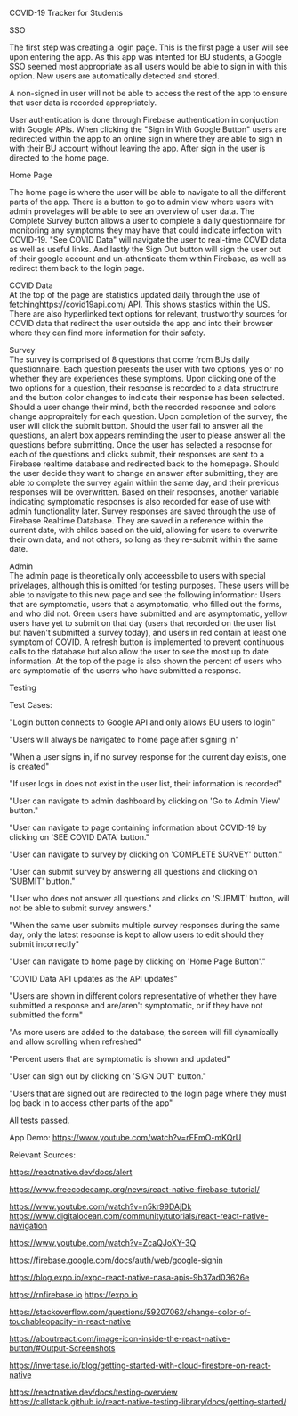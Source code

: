 COVID-19 Tracker for Students

SSO  

The first step was creating a login page. This is the first page a user will see upon entering the app. As this app was intented for BU students, a Google SSO seemed most appropriate as all users would be able to sign in with this option. New users are automatically detected and stored.

A non-signed in user will not be able to access the rest of the app to ensure that user data is recorded appropriately.

User authentication is done through Firebase authentication in conjuction with Google APIs. When clicking the "Sign in With Google Button" users are redirected within the app to an online sign in where they are able to sign in with their BU account without leaving the app. After sign in the user is directed to the home page.

Home Page  

The home page is where the user will be able to navigate to all the different parts of the app. There is a button to go to admin view where users with admin provelages will be able to see an overview of user data. The Complete Survey button allows a user to complete a daily questionnaire for monitoring any symptoms they may have that could indicate infection with COVID-19. "See COVID Data" will navigate the user to real-time COVID data as well as useful links. And lastly the Sign Out button will sign the user out of their google account and un-athenticate them within Firebase, as well as redirect them back to the login page.

COVID Data  
At the top of the page are statistics updated daily through the use of fetchinghttps://covid19api.com/ API. This shows stastics within the US. There are also hyperlinked text options for relevant, trustworthy sources for COVID data that redirect the user outside the app and into their browser where they can find more information for their safety.

Survey  
The survey is comprised of 8 questions that come from BUs daily questionnaire. Each question presents the user with two options, yes or no whether they are experiences these symptoms. Upon clicking one of the two options for a question, their response is recorded to a data structrure and the button color changes to indicate their response has been selected. Should a user change their mind, both the recorded response and colors change appropraitely for each question. Upon completion of the survey, the user will click the submit button. Should the user fail to answer all the questions, an alert box appears reminding the user to please answer all the questions before submitting. Once the user has selected a response for each of the questions and clicks submit, their responses are sent to a Firebase realtime database and redirected back to the homepage. Should the user decide they want to change an answer after submitting, they are able to complete the survey again within the same day, and their previous responses will be overwritten. Based on their responses, another variable indicating symptomatic responses is also recorded for ease of use with admin functionality later. Survey responses are saved through the use of Firebase Realtime Database. They are saved in a reference within the current date, with childs based on the uid, allowing for users to overwrite their own data, and not others, so long as they re-submit within the same date. 


Admin  
The admin page is theoretically only acceessbile to users with special privelages, although this is omitted for testing purposes. These users will be able to navigate to this new page and see the following information: Users that are symptomatic, users that a asymptomatic, who filled out the forms, and who did not. Green users have submitted and are asymptomatic, yellow users have yet to submit on that day (users that recorded on the user list but haven't submitted a survey today), and users in red contain at least one symptom of COVID. A refresh button is implemented to prevent continuous calls to the database but also allow the user to see the most up to date information. At the top of the page is also shown the percent of users who are symptomatic of the userrs who have submitted a response.

Testing 

Test Cases:

"Login button connects to Google API and only allows BU users to login"

"Users will always be navigated to home page after signing in"

"When a user signs in, if no survey response for the current day exists, one is created"

"If user logs in does not exist in the user list, their information is recorded"

"User can navigate to admin dashboard by clicking on 'Go to Admin View' button." 

"User can navigate to page containing information about COVID-19 by clicking on 'SEE COVID DATA' button." 

"User can navigate to survey by clicking on 'COMPLETE SURVEY' button." 

"User can submit survey by answering all questions and clicking on 'SUBMIT' button."

"User who does not answer all questions and clicks on 'SUBMIT' button, will not be able to submit survey answers."

"When the same user submits multiple survey responses during the same day, only the latest response is kept to allow users to edit should they submit incorrectly"

"User can navigate to home page by clicking on 'Home Page Button'."

"COVID Data API updates as the API updates"

"Users are shown in different colors representative of whether they have submitted a response and are/aren't symptomatic, or if they have not submitted the form"

"As more users are added to the database, the screen will fill dynamically and allow scrolling when refreshed"

"Percent users that are symptomatic is shown and updated"

"User can sign out by clicking on 'SIGN OUT' button." 

"Users that are signed out are redirected to the login page where they must log back in to access other parts of the app"

All tests passed.

App Demo:
https://www.youtube.com/watch?v=rFEmO-mKQrU




Relevant Sources:

https://reactnative.dev/docs/alert

https://www.freecodecamp.org/news/react-native-firebase-tutorial/


https://www.youtube.com/watch?v=n5kr99DAjDk
https://www.digitalocean.com/community/tutorials/react-react-native-navigation


https://www.youtube.com/watch?v=ZcaQJoXY-3Q

https://firebase.google.com/docs/auth/web/google-signin


https://blog.expo.io/expo-react-native-nasa-apis-9b37ad03626e


https://rnfirebase.io
https://expo.io


https://stackoverflow.com/questions/59207062/change-color-of-touchableopacity-in-react-native


https://aboutreact.com/image-icon-inside-the-react-native-button/#Output-Screenshots


https://invertase.io/blog/getting-started-with-cloud-firestore-on-react-native


https://reactnative.dev/docs/testing-overview
https://callstack.github.io/react-native-testing-library/docs/getting-started/
